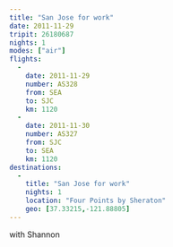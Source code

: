 ```yaml
---
title: "San Jose for work"
date: 2011-11-29
tripit: 26180687
nights: 1
modes: ["air"]
flights:
  -
    date: 2011-11-29
    number: AS328
    from: SEA
    to: SJC
    km: 1120
  -
    date: 2011-11-30
    number: AS327
    from: SJC
    to: SEA
    km: 1120
destinations:
  -
    title: "San Jose for work"
    nights: 1
    location: "Four Points by Sheraton"
    geo: [37.33215,-121.88805]
---
```


with Shannon
